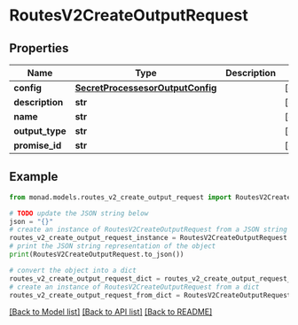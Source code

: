 # RoutesV2CreateOutputRequest


## Properties

Name | Type | Description | Notes
------------ | ------------- | ------------- | -------------
**config** | [**SecretProcessesorOutputConfig**](SecretProcessesorOutputConfig.md) |  | [optional] 
**description** | **str** |  | [optional] 
**name** | **str** |  | [optional] 
**output_type** | **str** |  | [optional] 
**promise_id** | **str** |  | [optional] 

## Example

```python
from monad.models.routes_v2_create_output_request import RoutesV2CreateOutputRequest

# TODO update the JSON string below
json = "{}"
# create an instance of RoutesV2CreateOutputRequest from a JSON string
routes_v2_create_output_request_instance = RoutesV2CreateOutputRequest.from_json(json)
# print the JSON string representation of the object
print(RoutesV2CreateOutputRequest.to_json())

# convert the object into a dict
routes_v2_create_output_request_dict = routes_v2_create_output_request_instance.to_dict()
# create an instance of RoutesV2CreateOutputRequest from a dict
routes_v2_create_output_request_from_dict = RoutesV2CreateOutputRequest.from_dict(routes_v2_create_output_request_dict)
```
[[Back to Model list]](../README.md#documentation-for-models) [[Back to API list]](../README.md#documentation-for-api-endpoints) [[Back to README]](../README.md)


